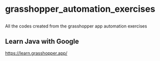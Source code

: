 # grasshopper_automation_exercises
##
All the codes created from the grasshopper app automation exercises
##
## Learn Java with Google
https://learn.grasshopper.app/
